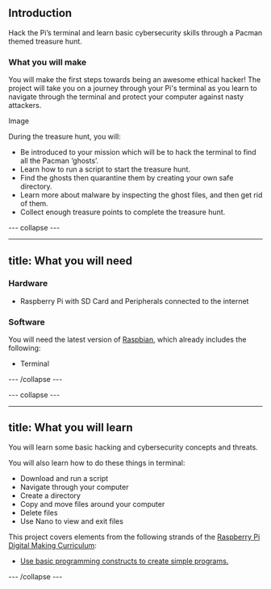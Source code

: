 ## Introduction

Hack the Pi’s terminal and learn basic cybersecurity skills through a Pacman themed treasure hunt.

### What you will make

You will make the first steps towards being an awesome ethical hacker! The project will take you on a journey through your Pi's terminal as you learn to navigate through the terminal and protect your computer against nasty attackers.

Image

During the treasure hunt, you will:
+ Be introduced to your mission which will be to hack the terminal to find all the Pacman ‘ghosts’.
+ Learn how to run a script to start the treasure hunt.
+ Find the ghosts then quarantine them by creating your own safe directory.
+ Learn more about malware by inspecting the ghost files, and then get rid of them.
+ Collect enough treasure points to complete the treasure hunt.

--- collapse ---

---
title: What you will need
---

### Hardware

+ Raspberry Pi with SD Card and Peripherals connected to the internet

### Software

You will need the latest version of [Raspbian](https://www.raspberrypi.org/downloads/), which already includes the following:

+ Terminal

--- /collapse ---

--- collapse ---

---
title: What you will learn
---

You will learn some basic hacking and cybersecurity concepts and threats.

You will also learn how to do these things in terminal:
+ Download and run a script
+ Navigate through your computer
+ Create a directory
+ Copy and move files around your computer
+ Delete files
+ Use Nano to view and exit files

This project covers elements from the following strands of the [Raspberry Pi Digital Making Curriculum](https://www.raspberrypi.org/curriculum/):

- [Use basic programming constructs to create simple programs.](https://www.raspberrypi.org/curriculum/programming/creator/)

--- /collapse ---
